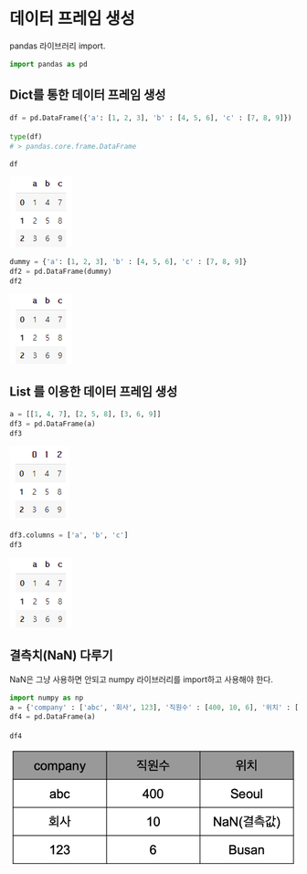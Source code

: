 # 데이터 프레임 생성

pandas 라이브러리 import.

```python
import pandas as pd
```



## Dict를 통한 데이터 프레임 생성

```python
df = pd.DataFrame({'a': [1, 2, 3], 'b' : [4, 5, 6], 'c' : [7, 8, 9]})

type(df)
# > pandas.core.frame.DataFrame
```

```python
df
```
<img src="https://github.com/HwanGonJang/DataScienceStudy/blob/main/DataAnalysis/DataPreprocessing/images/1-1.png?raw=true"></img>

```python
dummy = {'a': [1, 2, 3], 'b' : [4, 5, 6], 'c' : [7, 8, 9]}
df2 = pd.DataFrame(dummy)
df2
```
<img src="https://github.com/HwanGonJang/DataScienceStudy/blob/main/DataAnalysis/DataPreprocessing/images/1-1.png?raw=true"></img>



## List 를 이용한 데이터 프레임 생성

```python
a = [[1, 4, 7], [2, 5, 8], [3, 6, 9]]
df3 = pd.DataFrame(a)
df3
```
<img src="https://github.com/HwanGonJang/DataScienceStudy/blob/main/DataAnalysis/DataPreprocessing/images/1-2.png?raw=true"></img>

```python
df3.columns = ['a', 'b', 'c']
df3
```
<img src="https://github.com/HwanGonJang/DataScienceStudy/blob/main/DataAnalysis/DataPreprocessing/images/1-1.png?raw=true"></img>



## 결측치(NaN) 다루기

NaN은 그냥 사용하면 안되고 numpy 라이브러리를 import하고 사용해야 한다.

```python
import numpy as np
a = {'company' : ['abc', '회사', 123], '직원수' : [400, 10, 6], '위치' : ['Seoul', np.NaN, 'Busan']}
df4 = pd.DataFrame(a)

df4
```

<img src="https://github.com/HwanGonJang/DataScienceStudy/blob/main/DataAnalysis/DataPreprocessing/images/1-3.png?raw=true"></img>

